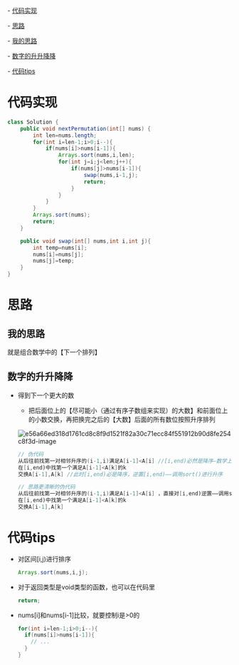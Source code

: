 \- [代码实现](#代码实现)

\- [思路](#思路)

  \- [我的思路](#我的思路)

  \- [数字的升升降降](#数字的升升降降)

\- [代码tips](#代码tips)

# 代码实现

```java
class Solution {
    public void nextPermutation(int[] nums) {
        int len=nums.length;
        for(int i=len-1;i>0;i--){
            if(nums[i]>nums[i-1]){
                Arrays.sort(nums,i,len);
                for(int j=i;j<len;j++){
                    if(nums[j]>nums[i-1]){
                        swap(nums,i-1,j);
                        return;
                    }
                }
            }
        }
        Arrays.sort(nums);
        return;
    }

    public void swap(int[] nums,int i,int j){
        int temp=nums[i];
        nums[i]=nums[j];
        nums[j]=temp;
    }
}
```

# 思路

## 我的思路

就是组合数学中的【下一个排列】

## 数字的升升降降

- 得到下一个更大的数

  - 把后面位上的【尽可能小（通过有序子数组来实现）的大数】和前面位上的小数交换，再把换完之后的【大数】后面的所有数位按照升序排列

  ![e56a66ed318d1761cd8c8f9d1521f82a30c71ecc84f551912b90d8fe254c8f3d-image](https://pic.leetcode-cn.com/e56a66ed318d1761cd8c8f9d1521f82a30c71ecc84f551912b90d8fe254c8f3d-image.png)

  ```java
  // 伪代码
  从后往前找第一对相邻升序的(i-1,i)满足A[i-1]<A[i] //[i,end)必然是降序—数学上有证明。找不到则说明[begin,end)是降序排列，直接调用sort()进行全员升序
  在[i,end)中找第一个满足A[i-1]<A[k]的k
  交换A[i-1],A[k] //此时[i,end)必是降序，逆置[i,end)——调用sort()进行升序
  ```

  ```java
  // 思路更清晰的伪代码
  从后往前找第一对相邻升序的(i-1,i)满足A[i-1]<A[i] ，直接对[i,end)逆置——调用sort()进行升序 //这样就是从前往后找了，才觉得思路清晰
  在[i,end)中找第一个满足A[i-1]<A[k]的k
  交换A[i-1],A[k]                                  
  ```

# 代码tips

- 对区间[i,j)进行排序

  ```java
  Arrays.sort(nums,i,j);
  ```

- 对于返回类型是void类型的函数，也可以在代码里

  ```java
  return;
  ```

- nums[i]和nums[i-1]比较，就要控制i是>0的

  ```java
  for(int i=len-1;i>0;i--){
    if(nums[i]>nums[i-1]){
      // ...
    }
  }
  ```

  